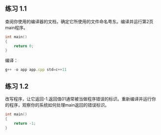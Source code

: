 
## 练习 1.1
查阅你使用的编译器的文档，确定它所使用的文件命名粤东。编译并运行第2页main程序。
```c++
int main()
{
	return 0;
}
```
编译：
```javascript
g++ -o app app.cpp std=c++11
```

## 练习 1.2
改写程序，让它返回-1.返回值01通常被当做程序错误的标识。重新编译并运行你的程序，观察你的系统如何处理main返回的错误标识。
```c++
int main()
{
	return -1;
}
```